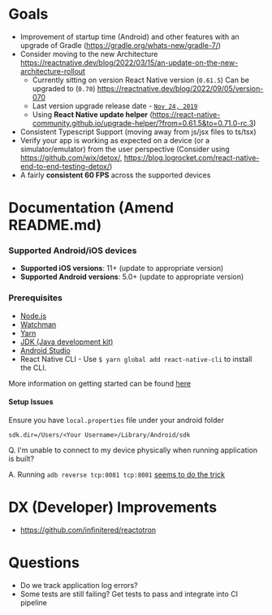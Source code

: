 # Goals

* Improvement of startup time  (Android) and other features with an upgrade of Gradle (https://gradle.org/whats-new/gradle-7/)
* Consider moving to the new Architecture  https://reactnative.dev/blog/2022/03/15/an-update-on-the-new-architecture-rollout
  * Currently sitting on version React Native version (`0.61.5`) Can be upgraded to (`0.70`) https://reactnative.dev/blog/2022/09/05/version-070
  * Last version upgrade release date - [`Nov 24, 2019`](https://github.com/facebook/react-native/releases/tag/v0.61.5)
  * Using **React Native update helper** (https://react-native-community.github.io/upgrade-helper/?from=0.61.5&to=0.71.0-rc.3)
* Consistent Typescript Support (moving away from js/jsx files to ts/tsx)
* Verify your app is working as expected on a device (or a simulator/emulator) from the user perspective (Consider using https://github.com/wix/detox/, https://blog.logrocket.com/react-native-end-to-end-testing-detox/)
* A fairly **consistent 60 FPS** across the supported devices



# Documentation (Amend README.md)

### Supported Android/iOS devices

- **Supported iOS versions**: 11+ (update to appropriate version)
- **Supported Android versions**: 5.0+ (update to appropriate version)
### Prerequisites

- [Node.js](https://nodejs.org/en/download/)
- [Watchman](https://facebook.github.io/watchman/docs/install.html)
- [Yarn](https://yarnpkg.com/en/docs/install)
- [JDK (Java development kit)](https://www.oracle.com/java/technologies/downloads/)
- [Android Studio](https://developer.android.com/studio?gclid=CjwKCAiAp7GcBhA0EiwA9U0mtrwIcZt277HkrNFiVD7b3QJr6FPulIaiiU6ZUb1TnHrONzsTgiQpwhoCp3EQAvD_BwE&gclsrc=aw.ds)
- React Native CLI - Use `$ yarn global add react-native-cli` to install the CLI.

More information on getting started can be found [here](https://reactnative.dev/docs/environment-setup)

#### Setup Issues  

Ensure you have `local.properties` file under your android folder
```
sdk.dir=/Users/<Your Username>/Library/Android/sdk
```

Q. I'm unable to connect to my device physically when running application is built?

A. Running ``adb reverse tcp:8081 tcp:8081`` [seems to do the trick](https://github.com/facebook/react-native/issues/8309)



# DX (Developer) Improvements
* https://github.com/infinitered/reactotron

# **Questions**
* Do we track application log errors?
* Some tests are still failing? Get tests to pass and integrate into CI pipeline
